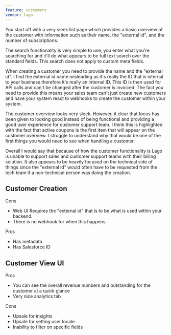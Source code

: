 ```yaml
---
feature: customers
vendor: lago
---
```

You start off with a very sleek list page which provides a basic overview of the customer with information such as their name, the "external id", and the number of subscriptions.

The search functionality is very simple to use, you enter what you're searching for and it'll do what appears to be full text search over the standard fields. This search does not apply to custom meta fields.

When creating a customer you need to provide the name and the "external id". I find the external id name misleading as it's really the ID that is internal to your business therefore it's really an internal ID. This ID is then used for API calls and can't be changed after the customer is invoiced. The fact you need to provide this means your sales team can't just create new customers and have your system react to webhooks to create the customer within your system.

The customer overview looks very sleek. However, it clear that focus has been given to looking good instead of being functional and providing a good user experience for customer support team. I think this is highlighted with the fact that active coupons is the first item that will appear on the customer overview. I struggle to understand why that would be one of the first things you would need to see when handling a customer.

Overall I would say that because of how the customer functionality is Lago is unable to support sales and customer support teams with their billing solution. It also appears to be heavily focused on the technical side of things since the "external id" would often have to be requested from the tech team if a non-technical person was doing the creation.


## Customer Creation

Cons

* Web UI Requires the "external id" that is to be what is used within your backend.
* There is no webhook for when this happens.

Pros

* Has metadata
* Has Salesforce ID

## Customer View UI

Pros

* You can see the overall revenue numbers and outstanding for the customer at a quick glance
* Very nice analytics tab

Cons

* Upsale for insights
* Upsale for setting user locale
* Inability to filter on specific fields
